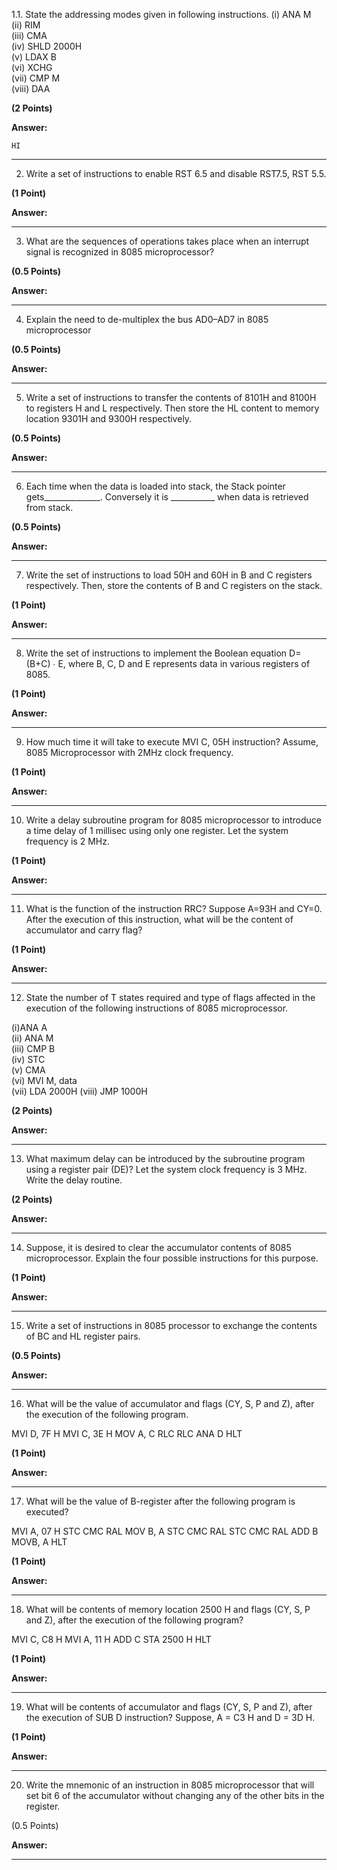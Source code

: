 1.1.      State the addressing modes given in following instructions.
           (i) ANA  M       
           (ii) RIM    
           (iii) CMA  
           (iv) SHLD 2000H   
           (v) LDAX B     
           (vi) XCHG     
           (vii) CMP M                
           (viii) DAA
           
**(2 Points)**

**Answer:**
```
HI
```



---

2. Write a set of instructions to enable RST 6.5 and disable RST7.5, RST 5.5.

**(1 Point)**

**Answer:**



---


3. What are the sequences of operations takes place when an interrupt signal is recognized in 8085 microprocessor?

**(0.5 Points)**

**Answer:**



---


4. Explain the need to de-multiplex the bus AD0–AD7 in 8085 microprocessor

**(0.5 Points)**

**Answer:**



---


5. Write a set of instructions to transfer the contents of 8101H and 8100H to registers H and L respectively. 
   Then store the HL content to memory location 9301H and 9300H respectively.
   
**(0.5 Points)**

**Answer:**



---


6.  Each time when the data is loaded into stack, the Stack pointer gets______________. 
    Conversely it is ___________­­­­­­­­­­­­­­ ­­­­­­when data is retrieved from stack.
    
**(0.5 Points)**

**Answer:**



---


7. Write the set of instructions to load 50H and 60H in B and C registers respectively. 
   Then, store the contents of B and C registers on the stack. 
   
**(1 Point)**

**Answer:**



---


8. Write the set of instructions to implement the Boolean equation D= (B+C) ∙ E, where B, C, D and E represents data in various registers of 8085.

**(1 Point)**

**Answer:**



---


9. How much time it will take to execute MVI C, 05H instruction? 
   Assume, 8085 Microprocessor with 2MHz clock frequency.

**(1 Point)**

**Answer:**



---


10. Write a delay subroutine program for 8085 microprocessor to introduce a time delay of 1 millisec using only one register. 
    Let the system frequency is 2 MHz.
    
**(1 Point)**

**Answer:**



---


11. What is the function of the instruction RRC? 
    Suppose A=93H and CY=0. 
    After the execution of this instruction, what will be the content of accumulator and carry flag?
    
**(1 Point)**

**Answer:**



---


12. State the number of T states required and type of flags affected in the execution of the following instructions of 8085 microprocessor.

(i)ANA A    
(ii) ANA  M    
(iii) CMP  B     
(iv) STC      
(v) CMA    
(vi) MVI  M, data      
(vii) LDA 2000H
(viii) JMP 1000H

**(2 Points)**

**Answer:**



---


13. What maximum delay can be introduced by the subroutine program using a register pair (DE)? 
    Let the system clock frequency is 3 MHz. 
    Write the delay routine. 
    
**(2 Points)**

**Answer:**



---


14. Suppose, it is desired to clear the accumulator contents of 8085 microprocessor. 
    Explain the four possible instructions for this purpose.
    
**(1 Point)**

**Answer:**



---


15. Write a set of instructions in 8085 processor to exchange the contents of BC and HL register pairs.

**(0.5 Points)**

**Answer:**



---


16. What will be the value of accumulator and flags (CY, S, P and Z), after the execution of the following program.

 MVI D, 7F H
 MVI C, 3E H
 MOV A, C
 RLC
 RLC
 ANA D
 HLT
 
**(1 Point)**

**Answer:**



---


17. What will be the value of B-register after the following program is executed?

 MVI A, 07 H
 STC
 CMC
 RAL
 MOV B, A
 STC
 CMC
 RAL
 STC
 CMC
 RAL
 ADD B
 MOVB, A
 HLT
 
**(1 Point)**

**Answer:**



---


18. What will be contents of memory location 2500 H and flags (CY, S, P and Z), after the execution of the following program?

 MVI C, C8 H
 MVI A, 11 H
 ADD C
 STA 2500 H
 HLT
 
**(1 Point)**

**Answer:**



---


19. What will be contents of accumulator and flags (CY, S, P and Z), after the execution of SUB D instruction? Suppose,  A = C3 H and D = 3D H.

**(1 Point)**

**Answer:**



---


20. Write the mnemonic of an instruction in 8085 microprocessor that will set bit 6 of the accumulator without changing any of the other bits in the register.

(0.5 Points)

**Answer:**


---

